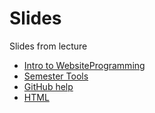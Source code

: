 # Slides
Slides from lecture

* [Intro to WebsiteProgramming](https://docs.google.com/presentation/d/1wpG7ehx-Gk4RSa8k6wAP8g_061hvkhlrhu8TsBPpa3E/edit?usp=sharing)
* [Semester Tools](https://docs.google.com/presentation/d/15XiLY0wjiL7POjWAMtOcPfwo-YKf5IYBqngCaPTtr4c/edit?usp=sharing)
* [GitHub help](https://docs.google.com/presentation/d/1LnK0eIK7REXBIojhiBoxnsYaISnu04PaGSLcPo1-2qE/edit?usp=sharing)
* [HTML](https://docs.google.com/presentation/d/1e3hG_k0uwNTnewO-x_MUfurXLfGwH_HG33WbplO0tWQ/edit?usp=sharing)
